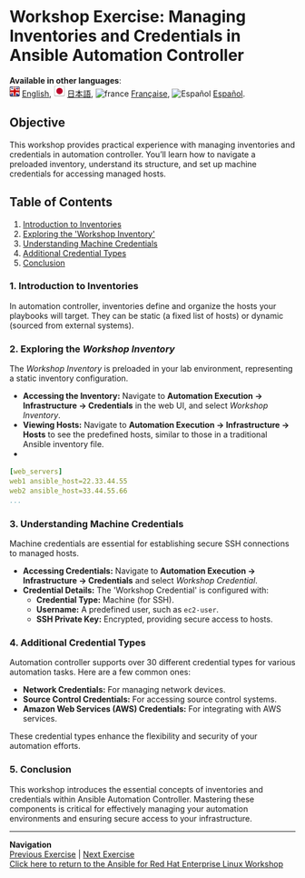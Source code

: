 # Workshop Exercise: Managing Inventories and Credentials in Ansible Automation Controller

**Available in other languages**:
<br>![uk](../../../images/uk.png) [English](README.md), ![japan](../../../images/japan.png) [日本語](README.ja.md), ![france](../../../images/fr.png) [Française](README.fr.md), ![Español](../../../images/col.png) [Español](README.es.md).

## Objective
This workshop provides practical experience with managing inventories and credentials in  automation controller. You’ll learn how to navigate a preloaded inventory, understand its structure, and set up machine credentials for accessing managed hosts.

## Table of Contents
1. [Introduction to Inventories](#1-introduction-to-inventories)
2. [Exploring the 'Workshop Inventory'](#2-exploring-the-workshop-inventory)
3. [Understanding Machine Credentials](#3-understanding-machine-credentials)
4. [Additional Credential Types](#4-additional-credential-types)
5. [Conclusion](#5-conclusion)

### 1. Introduction to Inventories
In automation controller, inventories define and organize the hosts your playbooks will target. They can be static (a fixed list of hosts) or dynamic (sourced from external systems).

### 2. Exploring the _Workshop Inventory_
The _Workshop Inventory_ is preloaded in your lab environment, representing a static inventory configuration.

- **Accessing the Inventory:** Navigate to **Automation Execution → Infrastructure → Credentials** in the web UI, and select _Workshop Inventory_.
- **Viewing Hosts:** Navigate to **Automation Execution → Infrastructure → Hosts** to see the predefined hosts, similar to those in a traditional Ansible inventory file.
- 

```yaml
[web_servers]
web1 ansible_host=22.33.44.55
web2 ansible_host=33.44.55.66
...
```

### 3. Understanding Machine Credentials
Machine credentials are essential for establishing secure SSH connections to managed hosts.

- **Accessing Credentials:** Navigate to **Automation Execution → Infrastructure → Credentials** and select _Workshop Credential_.
- **Credential Details:** The 'Workshop Credential' is configured with:
  - **Credential Type:** Machine (for SSH).
  - **Username:** A predefined user, such as `ec2-user`.
  - **SSH Private Key:** Encrypted, providing secure access to hosts.

### 4. Additional Credential Types
Automation controller supports over 30 different credential types for various automation tasks. Here are a few common ones:

- **Network Credentials:** For managing network devices.
- **Source Control Credentials:** For accessing source control systems.
- **Amazon Web Services (AWS) Credentials:** For integrating with AWS services.

These credential types enhance the flexibility and security of your automation efforts.

### 5. Conclusion
This workshop introduces the essential concepts of inventories and credentials within Ansible Automation Controller. Mastering these components is critical for effectively managing your automation environments and ensuring secure access to your infrastructure.

---
**Navigation**
<br>[Previous Exercise](../2.1-intro) | [Next Exercise](../2.3-projects)  
[Click here to return to the Ansible for Red Hat Enterprise Linux Workshop](../README.md#section-2---ansible-tower-exercises)

